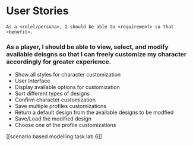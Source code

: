 # User Stories
`As a <rolel/persona>, I should be able to <requirement> so that <benefit>.`

### As a **player**, I should be able to **view, select, and modify available deisgns** so that **I can freely customize my character accordingly for greater experience**.
- Show all styles for character customization
- User Interface
- Display available options for customization
- Sort different types of designs
- Confirm character customization
- Save multiple profiles customizations
- Return a default design from the available designs to be modfied
- Save/Load the modified design
- Choose one of the profile customizations

[[scenario based modelling task lab 6]]